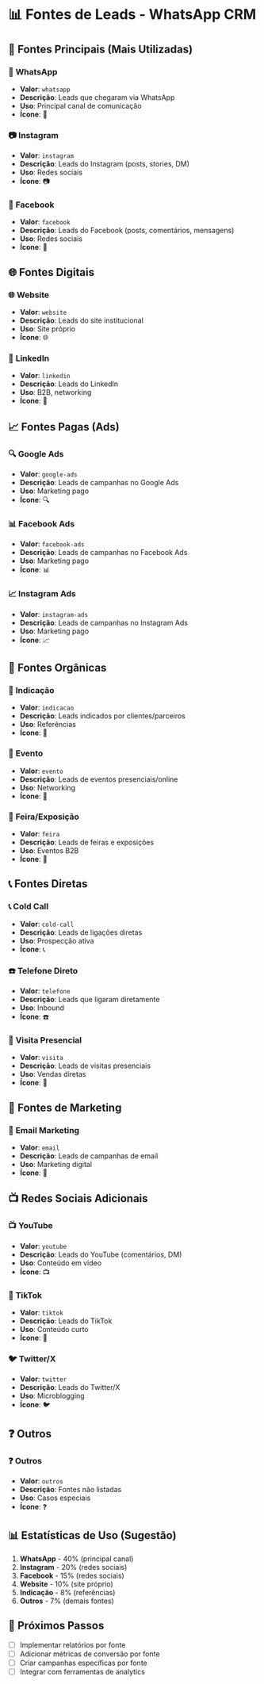 # 📊 Fontes de Leads - WhatsApp CRM

## 🎯 Fontes Principais (Mais Utilizadas)

### 📱 **WhatsApp**
- **Valor**: `whatsapp`
- **Descrição**: Leads que chegaram via WhatsApp
- **Uso**: Principal canal de comunicação
- **Ícone**: 📱

### 📷 **Instagram**
- **Valor**: `instagram`
- **Descrição**: Leads do Instagram (posts, stories, DM)
- **Uso**: Redes sociais
- **Ícone**: 📷

### 👥 **Facebook**
- **Valor**: `facebook`
- **Descrição**: Leads do Facebook (posts, comentários, mensagens)
- **Uso**: Redes sociais
- **Ícone**: 👥

## 🌐 Fontes Digitais

### 🌐 **Website**
- **Valor**: `website`
- **Descrição**: Leads do site institucional
- **Uso**: Site próprio
- **Ícone**: 🌐

### 💼 **LinkedIn**
- **Valor**: `linkedin`
- **Descrição**: Leads do LinkedIn
- **Uso**: B2B, networking
- **Ícone**: 💼

## 📈 Fontes Pagas (Ads)

### 🔍 **Google Ads**
- **Valor**: `google-ads`
- **Descrição**: Leads de campanhas no Google Ads
- **Uso**: Marketing pago
- **Ícone**: 🔍

### 📊 **Facebook Ads**
- **Valor**: `facebook-ads`
- **Descrição**: Leads de campanhas no Facebook Ads
- **Uso**: Marketing pago
- **Ícone**: 📊

### 📈 **Instagram Ads**
- **Valor**: `instagram-ads`
- **Descrição**: Leads de campanhas no Instagram Ads
- **Uso**: Marketing pago
- **Ícone**: 📈

## 🤝 Fontes Orgânicas

### 🤝 **Indicação**
- **Valor**: `indicacao`
- **Descrição**: Leads indicados por clientes/parceiros
- **Uso**: Referências
- **Ícone**: 🤝

### 🎪 **Evento**
- **Valor**: `evento`
- **Descrição**: Leads de eventos presenciais/online
- **Uso**: Networking
- **Ícone**: 🎪

### 🏢 **Feira/Exposição**
- **Valor**: `feira`
- **Descrição**: Leads de feiras e exposições
- **Uso**: Eventos B2B
- **Ícone**: 🏢

## 📞 Fontes Diretas

### 📞 **Cold Call**
- **Valor**: `cold-call`
- **Descrição**: Leads de ligações diretas
- **Uso**: Prospecção ativa
- **Ícone**: 📞

### ☎️ **Telefone Direto**
- **Valor**: `telefone`
- **Descrição**: Leads que ligaram diretamente
- **Uso**: Inbound
- **Ícone**: ☎️

### 🚪 **Visita Presencial**
- **Valor**: `visita`
- **Descrição**: Leads de visitas presenciais
- **Uso**: Vendas diretas
- **Ícone**: 🚪

## 📧 Fontes de Marketing

### 📧 **Email Marketing**
- **Valor**: `email`
- **Descrição**: Leads de campanhas de email
- **Uso**: Marketing digital
- **Ícone**: 📧

## 📺 Redes Sociais Adicionais

### 📺 **YouTube**
- **Valor**: `youtube`
- **Descrição**: Leads do YouTube (comentários, DM)
- **Uso**: Conteúdo em vídeo
- **Ícone**: 📺

### 🎵 **TikTok**
- **Valor**: `tiktok`
- **Descrição**: Leads do TikTok
- **Uso**: Conteúdo curto
- **Ícone**: 🎵

### 🐦 **Twitter/X**
- **Valor**: `twitter`
- **Descrição**: Leads do Twitter/X
- **Uso**: Microblogging
- **Ícone**: 🐦

## ❓ Outros

### ❓ **Outros**
- **Valor**: `outros`
- **Descrição**: Fontes não listadas
- **Uso**: Casos especiais
- **Ícone**: ❓

## 📊 Estatísticas de Uso (Sugestão)

1. **WhatsApp** - 40% (principal canal)
2. **Instagram** - 20% (redes sociais)
3. **Facebook** - 15% (redes sociais)
4. **Website** - 10% (site próprio)
5. **Indicação** - 8% (referências)
6. **Outros** - 7% (demais fontes)

## 🎯 Próximos Passos

- [ ] Implementar relatórios por fonte
- [ ] Adicionar métricas de conversão por fonte
- [ ] Criar campanhas específicas por fonte
- [ ] Integrar com ferramentas de analytics
